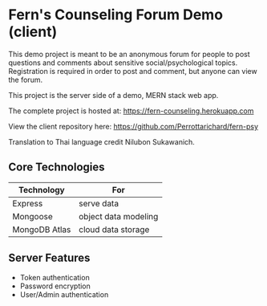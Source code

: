 # Fern's Counseling Forum Demo (client)

This demo project is meant to be an anonymous forum for people to post questions and comments about sensitive social/psychological topics.  Registration is required in order to post and comment, but anyone can view the forum. 

This project is the server side of a demo, MERN stack web app.

The complete project is hosted at:
https://fern-counseling.herokuapp.com

View the client repository here: https://github.com/Perrottarichard/fern-psy

Translation to Thai language credit Nilubon Sukawanich.

## Core Technologies
| Technology  | For |
| ------------| -------|
| Express | serve data|
| Mongoose | object data modeling |
| MongoDB Atlas | cloud data storage |

## Server Features
* Token authentication
* Password encryption
* User/Admin authentication
